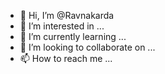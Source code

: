 - 👋 Hi, I’m @Ravnakarda
- 👀 I’m interested in ...
- 🌱 I’m currently learning ...
- 💞️ I’m looking to collaborate on ...
- 📫 How to reach me ...

<!---
Ravnakarda/Ravnakarda is a ✨ special ✨ repository because its `README.md` (this file) appears on your GitHub profile.
You can click the Preview link to take a look at your changes.
--->
